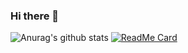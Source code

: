 ### Hi there 👋
![Anurag's github stats](https://github-readme-stats.vercel.app/api?username=KALIMI&show_icons=true&theme=synthwave)
[![ReadMe Card](https://github-readme-stats.vercel.app/api/pin/?username=KALIMI&repo=FlyShop)](https://github.com/anuraghazra/github-readme-stats)



<!--
**KALIMI/KALIMI** is a ✨ _special_ ✨ repository because its `README.md` (this file) appears on your GitHub profile.

Here are some ideas to get you started:

- 🔭 I’m currently working on ...
- 🌱 I’m currently learning ...
- 👯 I’m looking to collaborate on ...
- 🤔 I’m looking for help with ...
- 💬 Ask me about ...
- 📫 How to reach me: ...
- 😄 Pronouns: ...
- ⚡ Fun fact: ...
-->
